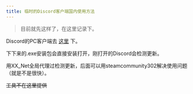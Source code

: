 ```yaml
---
title: 临时的Discord客户端国内使用方法
---
```


> 目前就先这样了，在这里记录下。

Discord的PC客户端去 [这里](https://discord.onl/download/) 下。

下下来的.exe安装包会直接安装打开，刚打开的Discord会检测更新。

用XX_Net全局代理过检测更新，后面可以用steamcommunity302解决使用问题（就是不是很快）。

~~工具不在这里提供~~